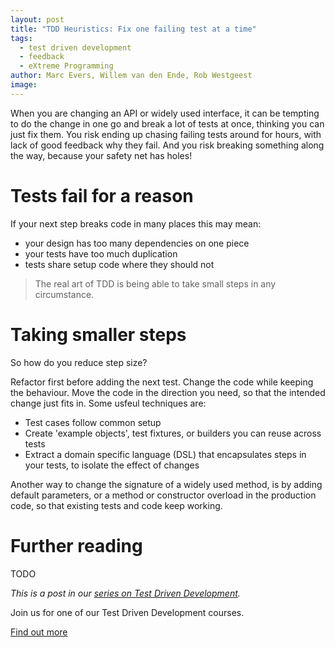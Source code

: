 ```yaml
---
layout: post
title: "TDD Heuristics: Fix one failing test at a time"
tags:
  - test driven development
  - feedback
  - eXtreme Programming
author: Marc Evers, Willem van den Ende, Rob Westgeest
image: 
---
```


When you are changing an API or widely used interface, it can be tempting to do
the change in one go and break a lot of tests at once, thinking you can just fix
them. You risk ending up chasing failing tests around for hours, with lack of
good feedback why they fail. And you risk breaking something along the way,
because your safety net has holes!

# Tests fail for a reason

If your next step breaks code in many places this may mean:

- your design has too many dependencies on one piece
- your tests have too much duplication
- tests share setup code where they should not

> The real art of TDD is being able to take small steps in any circumstance.

# Taking smaller steps

So how do you reduce step size?

Refactor first before adding the next test. Change the code while keeping
the behaviour. Move the code in the direction you need, so that the intended 
change just fits in. Some usfeul techniques are:

- Test cases follow common setup
- Create 'example objects', test fixtures, or builders you can reuse across
  tests
- Extract a domain specific language (DSL) that encapsulates steps in your
  tests, to isolate the effect of changes

Another way to change the signature of a widely used method, is by adding
default parameters, or a method or constructor overload in the production code,
so that existing tests and code keep working.

# Further reading

TODO

_This is a post in our [series on Test Driven Development](/blog-by-tag#tag-test-driven-development)._

<aside>
  <p>Join us for one of our Test Driven Development courses. 
  </p>
  <p><div>
    <a href="/training/test-driven-development">Find out more</a>
  </div></p>
</aside>
